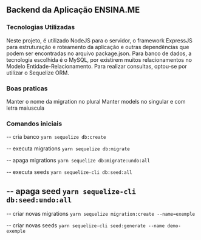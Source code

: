 ## Backend da Aplicação ENSINA.ME

### Tecnologias Utilizadas

Neste projeto, é utilizado NodeJS para o servidor, o framework ExpressJS para estruturação e roteamento da aplicação e outras dependências que podem ser encontradas no arquivo package.json.
Para banco de dados, a tecnologia escolhida é o MySQL, por existirem muitos relacionamentos no Modelo Entidade-Relacionamento. Para realizar consultas, optou-se por utilizar o Sequelize ORM.

### Boas praticas

Manter o nome da migration no plural
Manter models no singular e com letra maiuscula

### Comandos iniciais

-- cria banco
`yarn sequelize db:create`

-- executa migrations
`yarn sequelize db:migrate`

-- apaga migrations
`yarn sequelize db:migrate:undo:all`

-- executa seeds
`yarn sequelize-cli db:seed:all`

-- apaga seed
`yarn sequelize-cli db:seed:undo:all`
-------------------------------------------------------

-- criar novas migrations
`yarn sequelize migration:create --name=exemple`

-- criar novas seeds
`yarn sequelize-cli seed:generate --name demo-exemple`